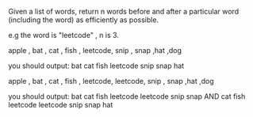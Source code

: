 Given a list of words, return n words before and after a particular word (including the word) as efficiently as possible.

e.g the word is "leetcode" , n is 3.

apple , bat , cat , fish , leetcode, snip , snap ,hat ,dog

you should output: bat cat fish leetcode snip snap hat

apple , bat , cat , fish , leetcode, leetcode, snip , snap ,hat ,dog

you should output: bat cat fish leetcode leetcode snip snap AND cat fish leetcode leetcode snip snap hat